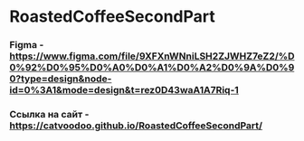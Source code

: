 # RoastedCoffeeSecondPart

### Figma - https://www.figma.com/file/9XFXnWNniLSH2ZJWHZ7eZ2/%D0%92%D0%95%D0%A0%D0%A1%D0%A2%D0%9A%D0%90?type=design&node-id=0%3A1&mode=design&t=rez0D43waA1A7Riq-1
### Ссылка на сайт - https://catvoodoo.github.io/RoastedCoffeeSecondPart/
